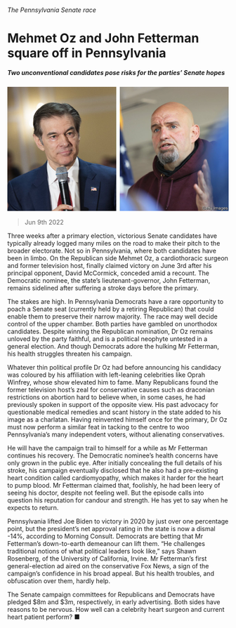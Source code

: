 ###### The Pennsylvania Senate race

# Mehmet Oz and John Fetterman square off in Pennsylvania 

##### Two unconventional candidates pose risks for the parties’ Senate hopes 

![image](images/20220611_USP502.jpg) 

> Jun 9th 2022 

Three weeks after a primary election, victorious Senate candidates have typically already logged many miles on the road to make their pitch to the broader electorate. Not so in Pennsylvania, where both candidates have been in limbo. On the Republican side Mehmet Oz, a cardiothoracic surgeon and former television host, finally claimed victory on June 3rd after his principal opponent, David McCormick, conceded amid a recount. The Democratic nominee, the state’s lieutenant-governor, John Fetterman, remains sidelined after suffering a stroke days before the primary. 

The stakes are high. In Pennsylvania Democrats have a rare opportunity to poach a Senate seat (currently held by a retiring Republican) that could enable them to preserve their narrow majority. The race may well decide control of the upper chamber. Both parties have gambled on unorthodox candidates. Despite winning the Republican nomination, Dr Oz remains unloved by the party faithful, and is a political neophyte untested in a general election. And though Democrats adore the hulking Mr Fetterman, his health struggles threaten his campaign. 

Whatever thin political profile Dr Oz had before announcing his candidacy was coloured by his affiliation with left-leaning celebrities like Oprah Winfrey, whose show elevated him to fame. Many Republicans found the former television host’s zeal for conservative causes such as draconian restrictions on abortion hard to believe when, in some cases, he had previously spoken in support of the opposite view. His past advocacy for questionable medical remedies and scant history in the state added to his image as a charlatan. Having reinvented himself once for the primary, Dr Oz must now perform a similar feat in tacking to the centre to woo Pennsylvania’s many independent voters, without alienating conservatives.

He will have the campaign trail to himself for a while as Mr Fetterman continues his recovery. The Democratic nominee’s health concerns have only grown in the public eye. After initially concealing the full details of his stroke, his campaign eventually disclosed that he also had a pre-existing heart condition called cardiomyopathy, which makes it harder for the heart to pump blood. Mr Fetterman claimed that, foolishly, he had been leery of seeing his doctor, despite not feeling well. But the episode calls into question his reputation for candour and strength. He has yet to say when he expects to return.

Pennsylvania lifted Joe Biden to victory in 2020 by just over one percentage point, but the president’s net approval rating in the state is now a dismal -14%, according to Morning Consult. Democrats are betting that Mr Fetterman’s down-to-earth demeanour can lift them. “He challenges traditional notions of what political leaders look like,” says Shawn Rosenberg, of the University of California, Irvine. Mr Fetterman’s first general-election ad aired on the conservative Fox News, a sign of the campaign’s confidence in his broad appeal. But his health troubles, and obfuscation over them, hardly help.

The Senate campaign committees for Republicans and Democrats have pledged $8m and $3m, respectively, in early advertising. Both sides have reasons to be nervous. How well can a celebrity heart surgeon and current heart patient perform? ■


